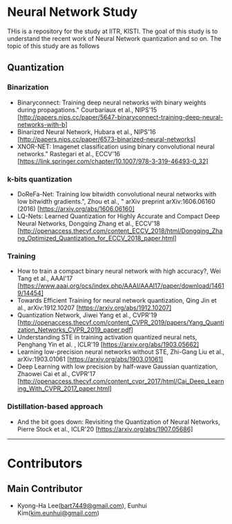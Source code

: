 # Neural Network Study
THis is a repository for the study at IITR, KISTI. 
The goal of this study is to understand the recent work of Neural Network quantization and so on. 
The topic of this study are as follows

## Quantization 
### Binarization
+ Binaryconnect: Training deep neural networks with binary weights during propagations." Courbariaux et al., NIPS'15
  [http://papers.nips.cc/paper/5647-binaryconnect-training-deep-neural-networks-with-b]
+ Binarized Neural Network, Hubara et al., NIPS'16
  [http://papers.nips.cc/paper/6573-binarized-neural-networks]
+ XNOR-NET: Imagenet classification using binary convolutional neural networks." Rastegari et al., ECCV'16
  [https://link.springer.com/chapter/10.1007/978-3-319-46493-0_32]
  
### k-bits quantization
+ DoReFa-Net: Training low bitwidth convolutional neural networks with low bitwidth gradients.", Zhou et al., " arXiv preprint arXiv:1606.06160 (2016)
  [https://arxiv.org/abs/1606.06160]
+ LQ-Nets: Learned Quantization for Highly Accurate and Compact Deep Neural Networks, Dongqing Zhang et al., ECCV'18
  [http://openaccess.thecvf.com/content_ECCV_2018/html/Dongqing_Zhang_Optimized_Quantization_for_ECCV_2018_paper.html]

### Training
+ How to train a compact binary neural network with high accuracy?, Wei Tang et al., AAAI'17
  [https://www.aaai.org/ocs/index.php/AAAI/AAAI17/paper/download/14619/14454]
+ Towards Efficient Training for neural network quantization, Qing Jin et al., arXiv:1912.10207
  [https://arxiv.org/abs/1912.10207]
+ Quantization Network, Jiwei Yang et al., CVPR'19
  [http://openaccess.thecvf.com/content_CVPR_2019/papers/Yang_Quantization_Networks_CVPR_2019_paper.pdf]
+ Understanding STE in training activation quantized neural nets, Penghang Yin et al. , ICLR'19
  [https://arxiv.org/abs/1903.05662]
+ Learning low-precision neural networks without STE, Zhi-Gang Liu et al.,  arXiv:1903.01061
  [https://arxiv.org/abs/1903.01061]
+ Deep Learning with low precision by half-wave Gaussian quantization, Zhaowei Cai et al., CVPR'17
  [http://openaccess.thecvf.com/content_cvpr_2017/html/Cai_Deep_Learning_With_CVPR_2017_paper.html]
  
### Distillation-based approach
+ And the bit goes down: Revisiting the Quantization of Neural Networks, Pierre Stock et al., ICLR'20
  [https://arxiv.org/abs/1907.05686]
***
# Contributors
## Main Contributor
+ Kyong-Ha Lee(bart7449@gmail.com), Eunhui Kim(kim.eunhui@gmail.com)
